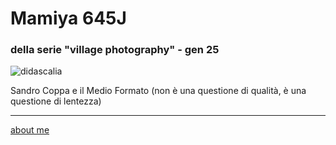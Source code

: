 # Mamiya 645J
### della serie "village photography" - gen 25

![](Link "didascalia")  

Sandro Coppa e il Medio Formato (non è una questione di qualità, è una questione di lentezza)

---  
[about me](https://about.me/cacioman) 

